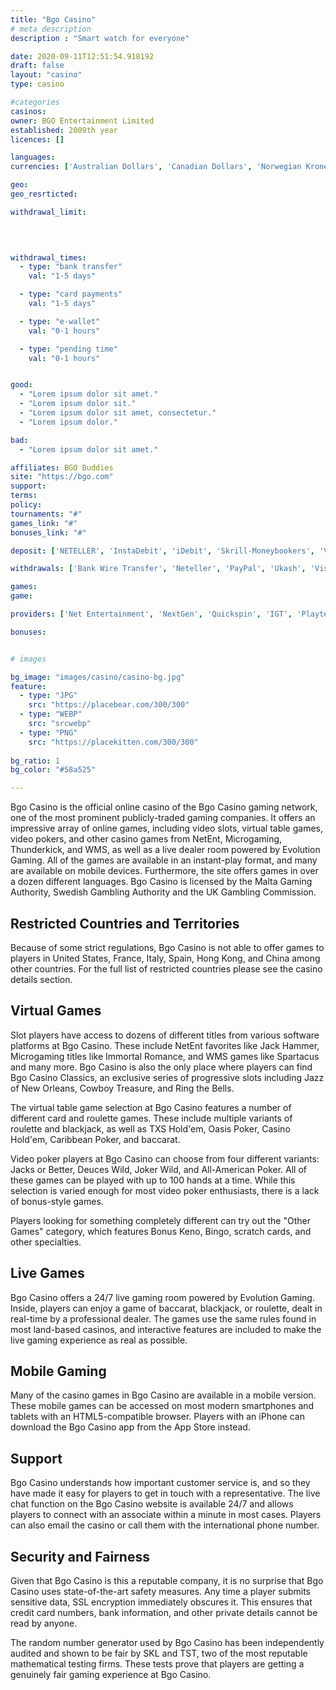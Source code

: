 ```yaml
---
title: "Bgo Casino"
# meta description
description : "Smart watch for everyone"

date: 2020-09-11T12:51:54.918192
draft: false
layout: "casino" 
type: casino

#categories
casinos: 
owner: BGO Entertainment Limited
established: 2009th year
licences: []

languages: 
currencies: ['Australian Dollars', 'Canadian Dollars', 'Norwegian Kroner', 'Pounds Sterling', 'Swedish Kronor']

geo: 
geo_resrticted: 

withdrawal_limit:

  
  

withdrawal_times:
  - type: "bank transfer"
    val: "1-5 days"

  - type: "card payments"
    val: "1-5 days"

  - type: "e-wallet"
    val: "0-1 hours"

  - type: "pending time"
    val: "0-1 hours"


good:
  - "Lorem ipsum dolor sit amet."
  - "Lorem ipsum dolor sit."
  - "Lorem ipsum dolor sit amet, consectetur."
  - "Lorem ipsum dolor."

bad:
  - "Lorem ipsum dolor sit amet."

affiliates: BGO Buddies
site: "https://bgo.com"
support: 
terms:
policy:
tournaments: "#"
games_link: "#"
bonuses_link: "#"

deposit: ['NETELLER', 'InstaDebit', 'iDebit', 'Skrill-Moneybookers', 'Visa', 'Euteller', 'MasterCard', 'Maestro', 'PayPal', 'Visa Debit', 'paysafecard', 'Trustly', 'Citadel', 'Giropay']

withdrawals: ['Bank Wire Transfer', 'Neteller', 'PayPal', 'Ukash', 'Visa Electron', 'instaDebit', 'Citadel', 'Visa', 'Envoy', 'Skrill', 'iDebit']

games: 
game:

providers: ['Net Entertainment', 'NextGen', 'Quickspin', 'IGT', 'Playtech', 'WMS', 'SG Interactive', 'Bally Technologies', 'Realistic Games', 'Ash Gaming', 'Proprietary', 'Endemol Games', 'AGames', 'bgo']

bonuses:


# images

bg_image: "images/casino/casino-bg.jpg"  
feature:
  - type: "JPG" 
    src: "https://placebear.com/300/300"
  - type: "WEBP"
    src: "srcwebp"
  - type: "PNG"
    src: "https://placekitten.com/300/300"  
 
bg_ratio: 1 
bg_color: "#58a525"  

---
```


Bgo Casino is the official online casino of the Bgo Casino gaming network, one of the most prominent publicly-traded gaming companies. It offers an impressive array of online games, including video slots, virtual table games, video pokers, and other casino games from NetEnt, Microgaming, Thunderkick, and WMS, as well as a live dealer room powered by Evolution Gaming. All of the games are available in an instant-play format, and many are available on mobile devices. Furthermore, the site offers games in over a dozen different languages. Bgo Casino is licensed by the Malta Gaming Authority, Swedish Gambling Authority and the UK Gambling Commission.

## Restricted Countries and Territories
Because of some strict regulations, Bgo Casino is not able to offer games to players in United States, France, Italy, Spain, Hong Kong, and China among other countries. For the full list of restricted countries please see the casino details section.

## Virtual Games
Slot players have access to dozens of different titles from various software platforms at Bgo Casino. These include NetEnt favorites like Jack Hammer, Microgaming titles like Immortal Romance, and WMS games like Spartacus and many more. Bgo Casino is also the only place where players can find Bgo Casino Classics, an exclusive series of progressive slots including Jazz of New Orleans, Cowboy Treasure, and Ring the Bells.

The virtual table game selection at Bgo Casino features a number of different card and roulette games. These include multiple variants of roulette and blackjack, as well as TXS Hold'em, Oasis Poker, Casino Hold'em, Caribbean Poker, and baccarat.

Video poker players at Bgo Casino can choose from four different variants: Jacks or Better, Deuces Wild, Joker Wild, and All-American Poker. All of these games can be played with up to 100 hands at a time. While this selection is varied enough for most video poker enthusiasts, there is a lack of bonus-style games.

Players looking for something completely different can try out the "Other Games" category, which features Bonus Keno, Bingo, scratch cards, and other specialties.

## Live Games
Bgo Casino offers a 24/7 live gaming room powered by Evolution Gaming. Inside, players can enjoy a game of baccarat, blackjack, or roulette, dealt in real-time by a professional dealer. The games use the same rules found in most land-based casinos, and interactive features are included to make the live gaming experience as real as possible.

## Mobile Gaming
Many of the casino games in Bgo Casino are available in a mobile version. These mobile games can be accessed on most modern smartphones and tablets with an HTML5-compatible browser. Players with an iPhone can download the Bgo Casino app from the App Store instead.

## Support
Bgo Casino understands how important customer service is, and so they have made it easy for players to get in touch with a representative. The live chat function on the Bgo Casino website is available 24/7 and allows players to connect with an associate within a minute in most cases. Players can also email the casino or call them with the international phone number.

## Security and Fairness
Given that Bgo Casino is this a reputable company, it is no surprise that Bgo Casino uses state-of-the-art safety measures. Any time a player submits sensitive data, SSL encryption immediately obscures it. This ensures that credit card numbers, bank information, and other private details cannot be read by anyone.

The random number generator used by Bgo Casino has been independently audited and shown to be fair by SKL and TST, two of the most reputable mathematical testing firms. These tests prove that players are getting a genuinely fair gaming experience at Bgo Casino.
